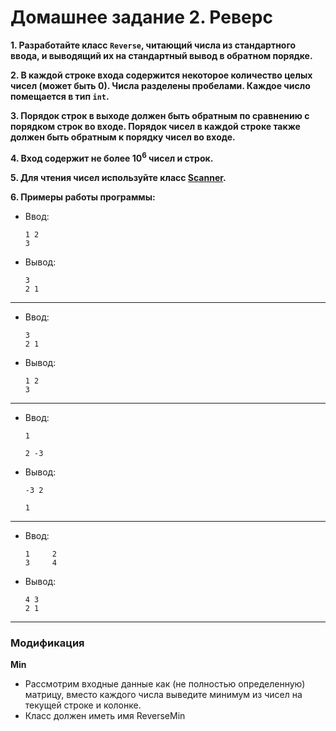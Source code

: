 # Домашнее задание 2. Реверс

**1. Разработайте класс `Reverse`, читающий числа из стандартного ввода, и выводящий их на стандартный вывод в обратном порядке.**

**2. В каждой строке входа содержится некоторое количество целых чисел (может быть 0). Числа разделены пробелами. Каждое число помещается в тип `int`.**

**3. Порядок строк в выходе должен быть обратным по сравнению с порядком строк во входе. Порядок чисел в каждой строке также должен быть обратным к порядку чисел во входе.**

**4. Вход содержит не более 10<sup>6</sup> чисел и строк.**

**5. Для чтения чисел используйте класс [Scanner](https://docs.oracle.com/en/java/javase/11/docs/api/java.base/java/util/Scanner.html).**

**6. Примеры работы программы:**

* Ввод:

      1 2
      3
* Вывод:

      3
      2 1

___

* Ввод:

      3
      2 1
* Вывод:

      1 2
      3

___

* Ввод:

      1

      2 -3
* Вывод:

      -3 2

      1

___

* Ввод:

      1     2
      3     4
* Вывод:

      4 3
      2 1

___

### Модификация

**Min**

* Рассмотрим входные данные как (не полностью определенную) матрицу, вместо каждого числа выведите минимум из чисел на текущей строке и колонке.
* Класс должен иметь имя ReverseMin
